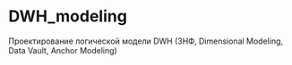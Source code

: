 # DWH_modeling
Проектирование логической модели DWH (3НФ, Dimensional Modeling, Data Vault, Anchor Modeling)
